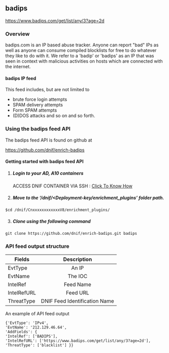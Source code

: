 ## badips   
  https://www.badips.com/get/list/any/3?age=2d

### Overview
badips.com is an IP based abuse tracker. Anyone can report "bad" IPs as well as anyone can consume compiled blocklists for free to do whatever they like to do with it.
We refer to a 'badip' or 'badips' as an IP that was seen in context with malicious activities on hosts which are connected with the internet. 


#### badips IP feed
This feed includes, but are not limited to
- brute force login attempts
- SPAM delivery attempts
- Form SPAM attempts 
- (D)DOS attacks and so on and so forth.


### Using the badips feed API
 The badips feed API is found on github at

https://github.com/dnif/enrich-badips

#### Getting started with badips feed API

1. #####    Login to your AD, A10 containers  
   ACCESS DNIF CONTAINER VIA SSH : [Click To Know How](https://dnif.it/docs/guides/tutorials/access-dnif-container-via-ssh.html)
2. #####    Move to the ‘/dnif/<Deployment-key/enrichment_plugins’ folder path.
```
$cd /dnif/CnxxxxxxxxxxxxV8/enrichment_plugins/
```
3. #####   Clone using the following command  
```  
git clone https://github.com/dnif/enrich-badips.git badips
```
### API feed output structure
  | Fields        | Description  |
| ------------- |:-------------:|
| EvtType      | An IP |
| EvtName      | The IOC      |
| IntelRef | Feed Name      |
| IntelRefURL | Feed URL      |
| ThreatType | DNIF Feed Identification Name |      

An example of API feed output
```
{'EvtType': 'IPv4',
'EvtName': '212.129.46.64',
'AddFields': {
'IntelRef': ['BADIPS'],
'IntelRefURL': ['https://www.badips.com/get/list/any/3?age=2d'],
'ThreatType': ['blacklist'] }}
```
